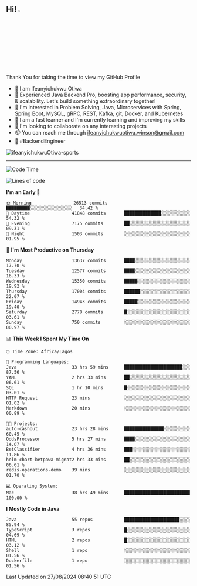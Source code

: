 <!-- BLOG-POST-LIST:START --><!-- BLOG-POST-LIST:END -->

## Hi! <img src="https://media.giphy.com/media/hvRJCLFzcasrR4ia7z/giphy.gif" width="4%"> 

Thank You for taking the time to view my GitHub Profile

- 👋 I am Ifeanyichukwu Otiwa
- 🚀 Experienced Java Backend Pro, boosting app performance, security, & scalability. Let's build something extraordinary together!
- 👀 I'm interested in Problem Solving, Java, Microservices with Spring, Spring Boot, MySQL, gRPC, REST, Kafka, git, Docker, and Kubernetes
- 🌱 I am a fast learner and I'm currently learning and improving my skills
- 💞️ I'm looking to collaborate on any interesting projects
- 📫 You can reach me through ifeanyichukwuotiwa.winson@gmail.com
- 🚀 #BackendEngineer

<p align="left" marginTop="10px"> <img src="https://komarev.com/ghpvc/?username=ifeanyichukwuOtiwa-sports&label=Profile%20views&color=0e75b6&style=for-the-badge" alt="ifeanyichukwuOtiwa-sports" /> </p>

***

<!--START_SECTION:waka-->
![Code Time](http://img.shields.io/badge/Code%20Time-2%2C844%20hrs%203%20mins-blue)

![Lines of code](https://img.shields.io/badge/From%20Hello%20World%20I%27ve%20Written-18.4%20million%20lines%20of%20code-blue)

**I'm an Early 🐤** 

```text
🌞 Morning                26513 commits       █████████░░░░░░░░░░░░░░░░   34.42 % 
🌆 Daytime                41848 commits       ██████████████░░░░░░░░░░░   54.32 % 
🌃 Evening                7175 commits        ██░░░░░░░░░░░░░░░░░░░░░░░   09.31 % 
🌙 Night                  1503 commits        ░░░░░░░░░░░░░░░░░░░░░░░░░   01.95 % 
```
📅 **I'm Most Productive on Thursday** 

```text
Monday                   13637 commits       ████░░░░░░░░░░░░░░░░░░░░░   17.70 % 
Tuesday                  12577 commits       ████░░░░░░░░░░░░░░░░░░░░░   16.33 % 
Wednesday                15350 commits       █████░░░░░░░░░░░░░░░░░░░░   19.92 % 
Thursday                 17004 commits       ██████░░░░░░░░░░░░░░░░░░░   22.07 % 
Friday                   14943 commits       █████░░░░░░░░░░░░░░░░░░░░   19.40 % 
Saturday                 2778 commits        █░░░░░░░░░░░░░░░░░░░░░░░░   03.61 % 
Sunday                   750 commits         ░░░░░░░░░░░░░░░░░░░░░░░░░   00.97 % 
```


📊 **This Week I Spent My Time On** 

```text
🕑︎ Time Zone: Africa/Lagos

💬 Programming Languages: 
Java                     33 hrs 59 mins      ██████████████████████░░░   87.56 % 
YAML                     2 hrs 33 mins       ██░░░░░░░░░░░░░░░░░░░░░░░   06.61 % 
SQL                      1 hr 10 mins        █░░░░░░░░░░░░░░░░░░░░░░░░   03.01 % 
HTTP Request             23 mins             ░░░░░░░░░░░░░░░░░░░░░░░░░   01.02 % 
Markdown                 20 mins             ░░░░░░░░░░░░░░░░░░░░░░░░░   00.89 % 

🐱‍💻 Projects: 
auto-cashout             23 hrs 28 mins      ███████████████░░░░░░░░░░   60.45 % 
OddsProcessor            5 hrs 27 mins       ████░░░░░░░░░░░░░░░░░░░░░   14.07 % 
BetClassifier            4 hrs 36 mins       ███░░░░░░░░░░░░░░░░░░░░░░   11.86 % 
helm-chart-betpawa-migrat2 hrs 33 mins       ██░░░░░░░░░░░░░░░░░░░░░░░   06.61 % 
redis-operations-demo    39 mins             ░░░░░░░░░░░░░░░░░░░░░░░░░   01.70 % 

💻 Operating System: 
Mac                      38 hrs 49 mins      █████████████████████████   100.00 % 
```

**I Mostly Code in Java** 

```text
Java                     55 repos            █████████████████████░░░░   85.94 % 
TypeScript               3 repos             █░░░░░░░░░░░░░░░░░░░░░░░░   04.69 % 
HTML                     2 repos             █░░░░░░░░░░░░░░░░░░░░░░░░   03.12 % 
Shell                    1 repo              ░░░░░░░░░░░░░░░░░░░░░░░░░   01.56 % 
Dockerfile               1 repo              ░░░░░░░░░░░░░░░░░░░░░░░░░   01.56 % 
```




 Last Updated on 27/08/2024 08:40:51 UTC
<!--END_SECTION:waka-->

<!--
<p align="center">
![trophy](https://github-profile-trophy.vercel.app/?username=ifeanyichukwuOtiwa-sports&theme=onedark) (https://github.com/ryo-ma/github-profile-trophy)
</p>
-->

<!---
ifeanyi-otiwa/ifeanyi-otiwa is a ✨ special ✨ repository because its `README.md` (this file) appears on your GitHub profile.
You can click the Preview link to take a look at your changes.
--->
